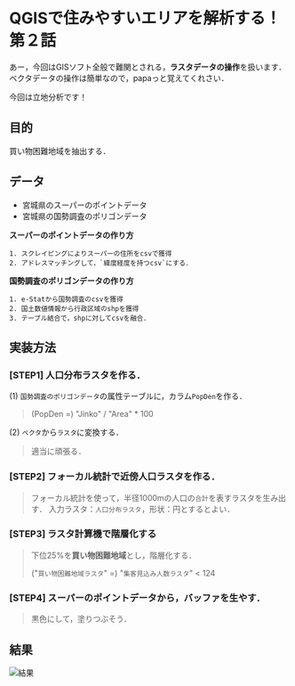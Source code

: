 # QGISで住みやすいエリアを解析する！ 第２話

あー，今回はGISソフト全般で難関とされる，**ラスタデータの操作**を扱います．  
ベクタデータの操作は簡単なので，papaっと覚えてくれさい．

今回は立地分析です！

## 目的
買い物困難地域を抽出する．

## データ
* 宮城県のスーパーのポイントデータ
* 宮城県の国勢調査のポリゴンデータ

**スーパーのポイントデータの作り方**
```
1. スクレイピングによりスーパーの住所をcsvで獲得  
2. アドレスマッチングして，`緯度経度を持つcsv`にする．
```

**国勢調査のポリゴンデータの作り方**
```
1. e-Statから国勢調査のcsvを獲得
2. 国土数値情報から行政区域のshpを獲得
3. テーブル結合で，shpに対してcsvを融合．
```

## 実装方法

### **[STEP1] 人口分布ラスタを作る．**

(1) `国勢調査のポリゴンデータ`の属性テーブルに，カラム`PopDen`を作る．

> (PopDen =) "Jinko" / "Area" * 100

(2) `ベクタ`から`ラスタ`に変換する．

> 適当に頑張る．

### **[STEP2] フォーカル統計で近傍人口ラスタを作る．**

> フォーカル統計を使って，半径1000mの人口の`合計`を表すラスタを生み出す．
> 入力ラスタ：`人口分布ラスタ`，形状：円とするとよい．

### **[STEP3] ラスタ計算機で階層化する**

> 下位25%を**買い物困難地域**とし，階層化する．
> 
> ("`買い物困難地域ラスタ`" =) "`集客見込み人数ラスタ`" < 124

### **[STEP4] スーパーのポイントデータから，バッファを生やす．**

> 黒色にして，塗りつぶそう．

## 結果

![結果](aaa)
